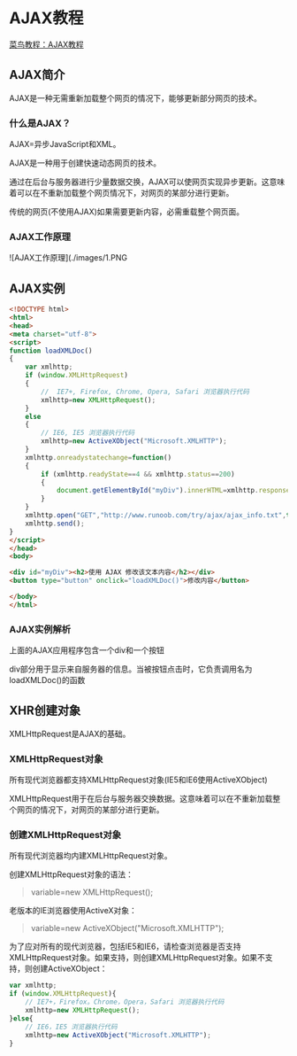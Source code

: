 # AJAX教程

[菜鸟教程：AJAX教程](http://www.runoob.com/ajax/ajax-intro.html)

## AJAX简介

AJAX是一种无需重新加载整个网页的情况下，能够更新部分网页的技术。

### 什么是AJAX？

AJAX=异步JavaScript和XML。

AJAX是一种用于创建快速动态网页的技术。

通过在后台与服务器进行少量数据交换，AJAX可以使网页实现异步更新。这意味着可以在不重新加载整个网页情况下，对网页的某部分进行更新。

传统的网页(不使用AJAX)如果需要更新内容，必需重载整个网页面。

### AJAX工作原理

![AJAX工作原理](./images/1.PNG

## AJAX实例

```html
<!DOCTYPE html>
<html>
<head>
<meta charset="utf-8">
<script>
function loadXMLDoc()
{
    var xmlhttp;
    if (window.XMLHttpRequest)
    {
        //  IE7+, Firefox, Chrome, Opera, Safari 浏览器执行代码
        xmlhttp=new XMLHttpRequest();
    }
    else
    {
        // IE6, IE5 浏览器执行代码
        xmlhttp=new ActiveXObject("Microsoft.XMLHTTP");
    }
    xmlhttp.onreadystatechange=function()
    {
        if (xmlhttp.readyState==4 && xmlhttp.status==200)
        {
            document.getElementById("myDiv").innerHTML=xmlhttp.responseText;
        }
    }
    xmlhttp.open("GET","http://www.runoob.com/try/ajax/ajax_info.txt",true);
    xmlhttp.send();
}
</script>
</head>
<body>

<div id="myDiv"><h2>使用 AJAX 修改该文本内容</h2></div>
<button type="button" onclick="loadXMLDoc()">修改内容</button>

</body>
</html>
```

### AJAX实例解析

上面的AJAX应用程序包含一个div和一个按钮

div部分用于显示来自服务器的信息。当被按钮点击时，它负责调用名为loadXMLDoc()的函数

## XHR创建对象

XMLHttpRequest是AJAX的基础。

### XMLHttpRequest对象

所有现代浏览器都支持XMLHttpRequest对象(IE5和IE6使用ActiveXObject)

XMLHttpRequest用于在后台与服务器交换数据。这意味着可以在不重新加载整个网页的情况下，对网页的某部分进行更新。

### 创建XMLHttpRequest对象

所有现代浏览器均内建XMLHttpRequest对象。

创建XMLHttpRequest对象的语法：

>variable=new XMLHttpRequest();

老版本的IE浏览器使用ActiveX对象：

>variable=new ActiveXObject("Microsoft.XMLHTTP");

为了应对所有的现代浏览器，包括IE5和IE6，请检查浏览器是否支持XMLHttpRequest对象。如果支持，则创建XMLHttpRequest对象。如果不支持，则创建ActiveXObject：

```js
var xmlhttp;
if (window.XMLHttpRequest){
    // IE7+，Firefox。Chrome，Opera，Safari 浏览器执行代码
    xmlhttp=new XMLHttpRequest();
}else{
    // IE6，IE5 浏览器执行代码
    xmlhttp=new ActiveXObject("Microsoft.XMLHTTP");
}
```